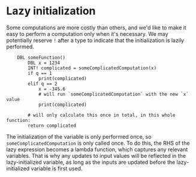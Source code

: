 # Lazy initialization

Some computations are more costly than others, and we'd like to
make it easy to perform a computation only when it's necessary.
We may potentially reserve `!` after a type to indicate that
the initialization is lazily performed.

```
    DBL someFunction()
        DBL x = 1234
        INT! complicated = someComplicatedComputation(x)
        if q == 1
            print(complicated)
        elif q == 2
            x = -345.6
            # will run `someComplicatedComputation` with the new `x` value
            print(complicated)

        # will only calculate this once in total, in this whole function:
        return complicated
```

The initialization of the variable is only performed once, so
`someComplicatedComputation` is only called once.  To do this,
the RHS of the lazy expression becomes a lambda function, which
captures any relevant variables.  That is why any updates to 
input values will be reflected in the lazy-initialized variable,
as long as the inputs are updated before the lazy-initialized
variable is first used.
